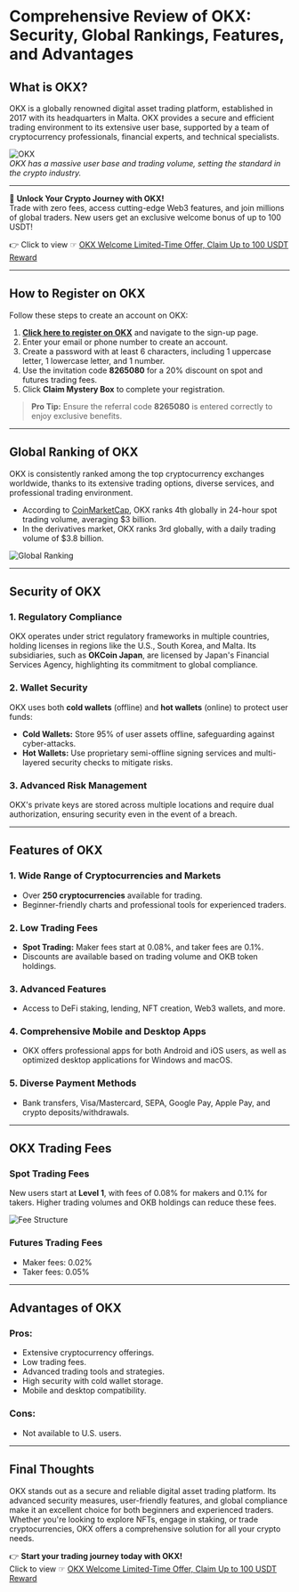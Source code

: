 # Comprehensive Review of OKX: Security, Global Rankings, Features, and Advantages

## What is OKX?

OKX is a globally renowned digital asset trading platform, established in 2017 with its headquarters in Malta. OKX provides a secure and efficient trading environment to its extensive user base, supported by a team of cryptocurrency professionals, financial experts, and technical specialists.

![OKX](https://cryptogodzilla-1311785208.cos.ap-guangzhou.myqcloud.com/cryptogodzilla/2024/12/20241214190646425.png)  
*OKX has a massive user base and trading volume, setting the standard in the crypto industry.*

---

🚀 **Unlock Your Crypto Journey with OKX!**  
Trade with zero fees, access cutting-edge Web3 features, and join millions of global traders. New users get an exclusive welcome bonus of up to 100 USDT!  

👉 Click to view ☞ [OKX Welcome Limited-Time Offer, Claim Up to 100 USDT Reward](https://bit.ly/OKXe)  

---

## How to Register on OKX

Follow these steps to create an account on OKX:

1. **[Click here to register on OKX](https://bit.ly/OKXe)** and navigate to the sign-up page.
2. Enter your email or phone number to create an account.
3. Create a password with at least 6 characters, including 1 uppercase letter, 1 lowercase letter, and 1 number.
4. Use the invitation code **8265080** for a 20% discount on spot and futures trading fees.
5. Click **Claim Mystery Box** to complete your registration.

> **Pro Tip:** Ensure the referral code **8265080** is entered correctly to enjoy exclusive benefits.

---

## Global Ranking of OKX

OKX is consistently ranked among the top cryptocurrency exchanges worldwide, thanks to its extensive trading options, diverse services, and professional trading environment. 

- According to [CoinMarketCap](https://coinmarketcap.com/rankings/exchanges/), OKX ranks 4th globally in 24-hour spot trading volume, averaging $3 billion.  
- In the derivatives market, OKX ranks 3rd globally, with a daily trading volume of $3.8 billion.

![Global Ranking](https://cryptogodzilla-1311785208.cos.ap-guangzhou.myqcloud.com/cryptogodzilla/2024/12/20241214190646425.png)

---

## Security of OKX

### 1. Regulatory Compliance
OKX operates under strict regulatory frameworks in multiple countries, holding licenses in regions like the U.S., South Korea, and Malta. Its subsidiaries, such as **OKCoin Japan**, are licensed by Japan's Financial Services Agency, highlighting its commitment to global compliance.

### 2. Wallet Security
OKX uses both **cold wallets** (offline) and **hot wallets** (online) to protect user funds:
- **Cold Wallets:** Store 95% of user assets offline, safeguarding against cyber-attacks.
- **Hot Wallets:** Use proprietary semi-offline signing services and multi-layered security checks to mitigate risks.

### 3. Advanced Risk Management
OKX's private keys are stored across multiple locations and require dual authorization, ensuring security even in the event of a breach.

---

## Features of OKX

### 1. Wide Range of Cryptocurrencies and Markets
- Over **250 cryptocurrencies** available for trading.
- Beginner-friendly charts and professional tools for experienced traders.

### 2. Low Trading Fees
- **Spot Trading:** Maker fees start at 0.08%, and taker fees are 0.1%.
- Discounts are available based on trading volume and OKB token holdings.

### 3. Advanced Features
- Access to DeFi staking, lending, NFT creation, Web3 wallets, and more.

### 4. Comprehensive Mobile and Desktop Apps
- OKX offers professional apps for both Android and iOS users, as well as optimized desktop applications for Windows and macOS.

### 5. Diverse Payment Methods
- Bank transfers, Visa/Mastercard, SEPA, Google Pay, Apple Pay, and crypto deposits/withdrawals.

---

## OKX Trading Fees

### Spot Trading Fees
New users start at **Level 1**, with fees of 0.08% for makers and 0.1% for takers. Higher trading volumes and OKB holdings can reduce these fees.

![Fee Structure](https://cryptogodzilla-1311785208.cos.ap-guangzhou.myqcloud.com/cryptogodzilla/2024/12/20241214190646425.png)

### Futures Trading Fees
- Maker fees: 0.02%
- Taker fees: 0.05%

---

## Advantages of OKX

### Pros:
- Extensive cryptocurrency offerings.
- Low trading fees.
- Advanced trading tools and strategies.
- High security with cold wallet storage.
- Mobile and desktop compatibility.

### Cons:
- Not available to U.S. users.

---

## Final Thoughts

OKX stands out as a secure and reliable digital asset trading platform. Its advanced security measures, user-friendly features, and global compliance make it an excellent choice for both beginners and experienced traders. Whether you're looking to explore NFTs, engage in staking, or trade cryptocurrencies, OKX offers a comprehensive solution for all your crypto needs.

👉 **Start your trading journey today with OKX!**  
Click to view ☞ [OKX Welcome Limited-Time Offer, Claim Up to 100 USDT Reward](https://bit.ly/OKXe)
